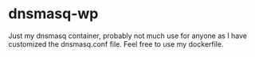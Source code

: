 # dnsmasq-wp

Just my dnsmasq container, probably not much use for anyone as I have customized the dnsmasq.conf file. Feel free to use my dockerfile. 
